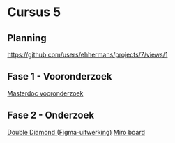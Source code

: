 # Cursus 5
## Planning
https://github.com/users/ehhermans/projects/7/views/1
## Fase 1 - Vooronderzoek
[Masterdoc vooronderzoek](https://github.com/ehhermans/cursus5/blob/main/Fase%201%20-%20Vooronderzoek/Masterdoc.md)

## Fase 2 - Onderzoek
[Double Diamond (Figma-uitwerking)](https://www.figma.com/design/Q5d65IkA5hxKeK241ocRbZ/Projectplan?node-id=0-1&t=xzkDN4VDlyEQagu0-1)
[Miro board](https://miro.com/welcomeonboard/NXpEMUpVc0VVaVp0dDFibUNLOWhPUWY5WHhxRHRIeWdBVVZOL0p2UnAveWZuMFZCMmtpTFdIOHE2cUZ5ZXBlYWg5RTNNUHhkT0FGbmJWQkQrQ01xMFkwUTQ2YkdXMmd4RjkyWiswSERBam5mN3NCN3ZOVW5QUEluUDMySWJ0TCtQdGo1ZEV3bUdPQWRZUHQzSGl6V2NBPT0hdjE=?share_link_id=795518648846)

